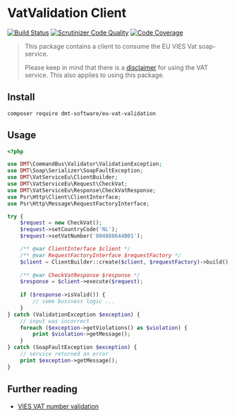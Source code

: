 # VatValidation Client

[![Build Status](https://travis-ci.org/dmt-software/eu-vat-validation.svg?branch=master)](https://travis-ci.org/dmt-software/eu-vat-validation)
[![Scrutinizer Code Quality](https://scrutinizer-ci.com/g/dmt-software/eu-vat-validation/badges/quality-score.png?b=master)](https://scrutinizer-ci.com/g/dmt-software/eu-vat-validation/?branch=master)
[![Code Coverage](https://scrutinizer-ci.com/g/dmt-software/eu-vat-validation/badges/coverage.png?b=master)](https://scrutinizer-ci.com/g/dmt-software/eu-vat-validation/?branch=master)

> This package contains a client to consume the EU VIES Vat soap-service. 
> 
> Please keep in mind that there is a [disclaimer](http://ec.europa.eu/taxation_customs/vies/disclaimer.html) for using 
> the VAT service. This also applies to using this package. 
 
## Install
`composer require dmt-software/eu-vat-validation`

## Usage

```php
<?php

use DMT\CommandBus\Validator\ValidationException;
use DMT\Soap\Serializer\SoapFaultException;
use DMT\VatServiceEu\ClientBuilder;
use DMT\VatServiceEu\Request\CheckVat;
use DMT\VatServiceEu\Response\CheckVatResponse;
use Psr\Http\Client\ClientInterface;
use Psr\Http\Message\RequestFactoryInterface;

try {
    $request = new CheckVat();
    $request->setCountryCode('NL');
    $request->setVatNumber('804888644B01');

    /** @var ClientInterface $client */
    /** @var RequestFactoryInterface $requestFactory */
    $client = ClientBuilder::create($client, $requestFactory)->build();
    
    /** @var CheckVatResponse $response */
    $response = $client->execute($request);
    
    if ($response->isValid()) {
        // some business logic ...
    }
} catch (ValidationException $exception) {
    // input was incorrect
    foreach ($exception->getViolations() as $violation) {
        print $violation->getMessage();
    }
} catch (SoapFaultException $exception) {
    // service returned an error
    print $exception->getMessage();
}
```

## Further reading
* [VIES VAT number validation](http://ec.europa.eu/taxation_customs/vies/)